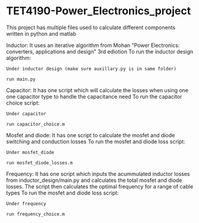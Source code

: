 # TET4190-Power_Electronics_project



This project has multiple files used to calculate different components written in python and matlab


Inductor:
It uses an iterative algorithm from Mohan "Power Electronics: converters, applications and design" 3rd ediotion
To run the inductor design algorithm:

    Under inductor design (make sure auxillary.py is in same folder)
 
    run main.py
  
  
Capacitor:
It has one script which will calculate the losses when using one one capacitor type to handle the capacitance need
To run the capacitor choice script:

    Under capacitor
  
    run capacitor_choice.m
  
  
Mosfet and diode:
It has one script to calculate the mosfet and diode switching and conduction losses
To run the mosfet and diode loss script:

    Under mosfet_diode
  
    run mosfet_diode_losses.m  
  
Frequency:
It has one script which inputs the acummulated inductor losses from inductor_design/main.py and calculates the total mosfet and diode losses. The script then calculates the optimal frequency for a range of cable types
To run the mosfet and diode loss script:

    Under frequency
  
    run frequency_choice.m 
    
    
